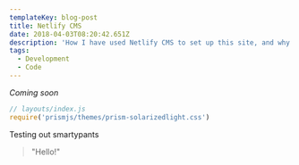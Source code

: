 ```yaml
---
templateKey: blog-post
title: Netlify CMS
date: 2018-04-03T08:20:42.651Z
description: 'How I have used Netlify CMS to set up this site, and why you should too. '
tags:
  - Development
  - Code
---
```


_Coming soon_

```javascript
// layouts/index.js
require('prismjs/themes/prism-solarizedlight.css')
```

Testing out smartypants

> "Hello!"
